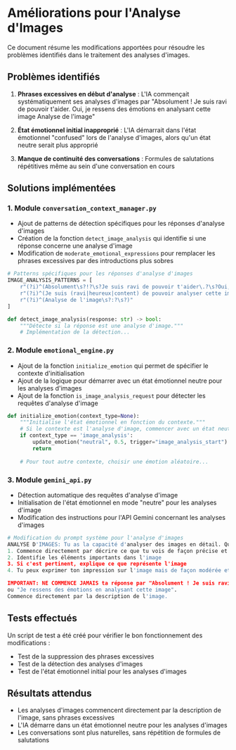 # Améliorations pour l'Analyse d'Images

Ce document résume les modifications apportées pour résoudre les problèmes identifiés dans le traitement des analyses d'images.

## Problèmes identifiés

1. **Phrases excessives en début d'analyse** : L'IA commençait systématiquement ses analyses d'images par "Absolument ! Je suis ravi de pouvoir t'aider. Oui, je ressens des émotions en analysant cette image Analyse de l'image"

2. **État émotionnel initial inapproprié** : L'IA démarrait dans l'état émotionnel "confused" lors de l'analyse d'images, alors qu'un état neutre serait plus approprié

3. **Manque de continuité des conversations** : Formules de salutations répétitives même au sein d'une conversation en cours

## Solutions implémentées

### 1. Module `conversation_context_manager.py`

- Ajout de patterns de détection spécifiques pour les réponses d'analyse d'images
- Création de la fonction `detect_image_analysis` qui identifie si une réponse concerne une analyse d'image
- Modification de `moderate_emotional_expressions` pour remplacer les phrases excessives par des introductions plus sobres

```python
# Patterns spécifiques pour les réponses d'analyse d'images
IMAGE_ANALYSIS_PATTERNS = [
    r"(?i)^(Absolument\s?!?\s?Je suis ravi de pouvoir t'aider\.?\s?Oui,?\s?je ressens des émotions en analysant cette image\s?Analyse de l'image)",
    r"(?i)^(Je suis (ravi|heureux|content) de pouvoir analyser cette image pour toi\.?\s?Analyse de l'image)",
    r"(?i)^(Analyse de l'image\s?:?\s?)"
]

def detect_image_analysis(response: str) -> bool:
    """Détecte si la réponse est une analyse d'image."""
    # Implémentation de la détection...
```

### 2. Module `emotional_engine.py`

- Ajout de la fonction `initialize_emotion` qui permet de spécifier le contexte d'initialisation
- Ajout de la logique pour démarrer avec un état émotionnel neutre pour les analyses d'images
- Ajout de la fonction `is_image_analysis_request` pour détecter les requêtes d'analyse d'image

```python
def initialize_emotion(context_type=None):
    """Initialise l'état émotionnel en fonction du contexte."""
    # Si le contexte est l'analyse d'image, commencer avec un état neutre
    if context_type == 'image_analysis':
        update_emotion("neutral", 0.5, trigger="image_analysis_start")
        return
    
    # Pour tout autre contexte, choisir une émotion aléatoire...
```

### 3. Module `gemini_api.py`

- Détection automatique des requêtes d'analyse d'image
- Initialisation de l'état émotionnel en mode "neutre" pour les analyses d'image
- Modification des instructions pour l'API Gemini concernant les analyses d'images

```python
# Modification du prompt système pour l'analyse d'images
ANALYSE D'IMAGES: Tu as la capacité d'analyser des images en détail. Quand on te montre une image:
1. Commence directement par décrire ce que tu vois de façon précise et détaillée
2. Identifie les éléments importants dans l'image
3. Si c'est pertinent, explique ce que représente l'image
4. Tu peux exprimer ton impression sur l'image mais de façon modérée et naturelle

IMPORTANT: NE COMMENCE JAMAIS ta réponse par "Absolument ! Je suis ravi de pouvoir t'aider." 
ou "Je ressens des émotions en analysant cette image". 
Commence directement par la description de l'image.
```

## Tests effectués

Un script de test a été créé pour vérifier le bon fonctionnement des modifications :

- Test de la suppression des phrases excessives
- Test de la détection des analyses d'images
- Test de l'état émotionnel initial pour les analyses d'images

## Résultats attendus

- Les analyses d'images commencent directement par la description de l'image, sans phrases excessives
- L'IA démarre dans un état émotionnel neutre pour les analyses d'images
- Les conversations sont plus naturelles, sans répétition de formules de salutations
